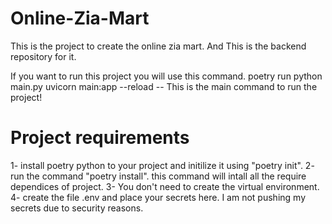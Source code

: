 # Online-Zia-Mart
This is the project to create the online zia mart. And This is the backend repository for it.


If you want to run this project you will use this command.
 poetry run python main.py
 uvicorn main:app --reload            -- This is the main command to run the project!

# Project requirements
1- install poetry python to your project and initilize it using "poetry init".
2- run the command "poetry install". this command will intall all the require dependices of project.
3- You don't need to create the virtual environment.
4- create the file .env and place your secrets here. I am not pushing my secrets due to security reasons.


